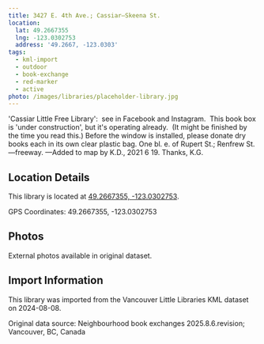 ```yaml
---
title: 3427 E. 4th Ave.; Cassiar—Skeena St.
location:
  lat: 49.2667355
  lng: -123.0302753
  address: '49.2667, -123.0303'
tags:
  - kml-import
  - outdoor
  - book-exchange
  - red-marker
  - active
photo: /images/libraries/placeholder-library.jpg
---
```

'Cassiar Little Free Library':  see in Facebook and Instagram.  This book box is 'under construction', but it's operating already.  (It might be finished by the time you read this.)
Before the window is installed, please donate dry books each in its own clear plastic bag.
One bl. e. of Rupert St.; Renfrew St.—freeway.
—Added to map by K.D., 2021 6 19. Thanks, K.G.

## Location Details

This library is located at [49.2667355, -123.0302753](https://www.google.com/maps?q=49.2667355,-123.0302753).

GPS Coordinates: 49.2667355, -123.0302753

## Photos

External photos available in original dataset.

## Import Information

This library was imported from the Vancouver Little Libraries KML dataset on 2024-08-08.

Original data source: Neighbourhood book exchanges 2025.8.6.revision; Vancouver, BC, Canada
